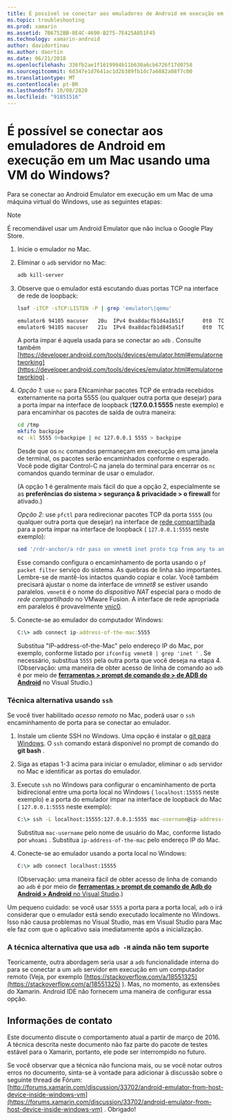 ```yaml
---
title: É possível se conectar aos emuladores de Android em execução em um Mac usando uma VM do Windows?
ms.topic: troubleshooting
ms.prod: xamarin
ms.assetid: 7B6752BB-8E4C-4690-B275-7E425A051F45
ms.technology: xamarin-android
author: davidortinau
ms.author: daortin
ms.date: 06/21/2018
ms.openlocfilehash: 336fb2ae1f1619994b11b630a6cb6726f17d0758
ms.sourcegitcommit: 6d347e1d7641ac1d2b389fb1dc7a6882a08f7c00
ms.translationtype: MT
ms.contentlocale: pt-BR
ms.lasthandoff: 10/08/2020
ms.locfileid: "91851516"
---
```

# <a name="is-it-possible-to-connect-to-android-emulators-running-on-a-mac-from-a-windows-vm"></a>É possível se conectar aos emuladores de Android em execução em um Mac usando uma VM do Windows?

Para se conectar ao Android Emulator em execução em um Mac de uma máquina virtual do Windows, use as seguintes etapas:

> [!NOTE]
> É recomendável usar um Android Emulator que não inclua o Google Play Store.

1. Inicie o emulador no Mac.

2. Eliminar o `adb` servidor no Mac:

    ```bash
    adb kill-server
    ```

3. Observe que o emulador está escutando duas portas TCP na interface de rede de loopback:

    ```bash
    lsof -iTCP -sTCP:LISTEN -P | grep 'emulator\|qemu'

    emulator6 94105 macuser   20u  IPv4 0xa8dacfb1d4a1b51f      0t0  TCP localhost:5555 (LISTEN)
    emulator6 94105 macuser   21u  IPv4 0xa8dacfb1d845a51f      0t0  TCP localhost:5554 (LISTEN)
    ```

    A porta ímpar é aquela usada para se conectar ao `adb` . Consulte também [https://developer.android.com/tools/devices/emulator.html#emulatornetworking](https://developer.android.com/tools/devices/emulator.html#emulatornetworking) .

4. _Opção 1_: use `nc` para ENcaminhar pacotes TCP de entrada recebidos externamente na porta 5555 (ou qualquer outra porta que desejar) para a porta ímpar na interface de loopback (**127.0.0.1 5555** neste exemplo) e para encaminhar os pacotes de saída de outra maneira:

    ```bash
    cd /tmp
    mkfifo backpipe
    nc -kl 5555 0<backpipe | nc 127.0.0.1 5555 > backpipe
    ```

    Desde que os `nc` comandos permaneçam em execução em uma janela de terminal, os pacotes serão encaminhados conforme o esperado. Você pode digitar Control-C na janela do terminal para encerrar os `nc` comandos quando terminar de usar o emulador.

    (A opção 1 é geralmente mais fácil do que a opção 2, especialmente se as **preferências do sistema > segurança & privacidade > o firewall** for ativado.)

    _Opção 2_: use `pfctl` para redirecionar pacotes TCP da porta `5555` (ou qualquer outra porta que desejar) na interface de  [rede compartilhada](https://kb.parallels.com/en/4948) para a porta ímpar na interface de loopback ( `127.0.0.1:5555` neste exemplo):

    ```bash
    sed '/rdr-anchor/a rdr pass on vmnet8 inet proto tcp from any to any port 5555 -> 127.0.0.1 port 5555' /etc/pf.conf | sudo pfctl -ef -
    ```

    Esse comando configura o encaminhamento de porta usando o `pf packet filter` serviço do sistema. As quebras de linha são importantes. Lembre-se de mantê-los intactos quando copiar e colar. Você também precisará ajustar o nome da interface de *vmnet8* se estiver usando paralelos. `vmnet8` é o nome do *dispositivo NAT* especial para o modo de *rede compartilhado* no VMware Fusion. A interface de rede apropriada em paralelos é provavelmente [vnic0](https://download.parallels.com/doc/psbm/en/Parallels_Server_Bare_Metal_Users_Guide/29258.htm).

5. Conecte-se ao emulador do computador Windows:

    ```cmd
    C:\> adb connect ip-address-of-the-mac:5555
    ```

    Substitua "IP-address-of-the-Mac" pelo endereço IP do Mac, por exemplo, conforme listado por `ifconfig vmnet8 | grep 'inet '` . Se necessário, substitua `5555` pela outra porta que você deseja na etapa 4\. (Observação: uma maneira de obter acesso de linha de comando ao `adb` é por meio de [**ferramentas > prompt de comando do > de ADB do Android**](~/cross-platform/troubleshooting/questions/version-logs.md#adb-logcat) no Visual Studio.)

### <a name="alternate-technique-using-ssh"></a>Técnica alternativa usando `ssh`

Se você tiver habilitado _acesso remoto_ no Mac, poderá usar o `ssh` encaminhamento de porta para se conectar ao emulador.

1. Instale um cliente SSH no Windows. Uma opção é instalar o [git para Windows](https://git-for-windows.github.io/). O `ssh` comando estará disponível no prompt de comando do **git bash** .

2. Siga as etapas 1-3 acima para iniciar o emulador, eliminar o  `adb` servidor no Mac e identificar as portas do emulador.

3. Execute `ssh` no Windows para configurar o encaminhamento de porta bidirecional entre uma porta local no Windows ( `localhost:15555` neste exemplo) e a porta do emulador ímpar na interface de loopback do Mac ( `127.0.0.1:5555` neste exemplo):

    ```cmd
    C:\> ssh -L localhost:15555:127.0.0.1:5555 mac-username@ip-address-of-the-mac
    ```

    Substitua `mac-username` pelo nome de usuário do Mac, conforme listado por `whoami` . Substitua `ip-address-of-the-mac` pelo endereço IP do Mac.

4. Conecte-se ao emulador usando a porta local no Windows:

    ```cmd
    C:\> adb connect localhost:15555
    ```

    (Observação: uma maneira fácil de obter acesso de linha de comando ao `adb` é por meio de [ **ferramentas > prompt de comando de Adb do Android > Android** no Visual Studio](~/cross-platform/troubleshooting/questions/version-logs.md#adb-logcat).)

Um pequeno cuidado: se você usar `5555` a porta para a porta local, `adb` o irá considerar que o emulador está sendo executado localmente no Windows. Isso não causa problemas no Visual Studio, mas em Visual Studio para Mac ele faz com que o aplicativo saia imediatamente após a inicialização.

### <a name="alternate-technique-using-adb--h-is-not-yet-supported"></a>A técnica alternativa que usa `adb -H` ainda não tem suporte

Teoricamente, outra abordagem seria usar a `adb` funcionalidade interna do para se conectar a um `adb` servidor em execução em um computador remoto (Veja, por exemplo [https://stackoverflow.com/a/18551325](https://stackoverflow.com/a/18551325) ).
Mas, no momento, as extensões do Xamarin. Android IDE não fornecem uma maneira de configurar essa opção.

## <a name="contact-information"></a>Informações de contato

Este documento discute o comportamento atual a partir de março de 2016. A técnica descrita neste documento não faz parte do pacote de testes estável para o Xamarin, portanto, ele pode ser interrompido no futuro.

Se você observar que a técnica não funciona mais, ou se você notar outros erros no documento, sinta-se à vontade para adicionar à discussão sobre o seguinte thread de Fórum: [http://forums.xamarin.com/discussion/33702/android-emulator-from-host-device-inside-windows-vm](https://forums.xamarin.com/discussion/33702/android-emulator-from-host-device-inside-windows-vm) .
Obrigado!
